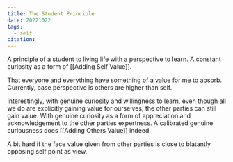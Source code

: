 ```yaml
---
title: The Student Principle
date: 20221022
tags:
  - self
citation:
---
```

A principle of a student to living life with a perspective to learn. A constant curiosity as a form of [[Adding Self Value]].

That everyone and everything have something of a value for me to absorb. Currently, base perspective is others are higher than self.

Interestingly, with genuine curiosity and willingness to learn, even though all we do are explicitly gaining value for ourselves, the other parties can still gain value. With genuine curiosity as a form of appreciation and acknowledgement to the other parties expertness. A calibrated genuine curiousness does [[Adding Others Value]] indeed.

A bit hard if the face value given from other parties is close to blatantly opposing self point as view. 
